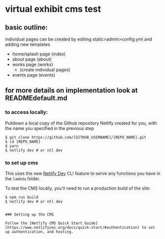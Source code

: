 # virtual exhibit cms test

## basic outline:
individual pages can be created by editing static>admin>config.yml and adding new templates

- home/splash page (index)
- about page (about)
- works page (works)
  - (create individual pages)
- events page (events)

## for more details on implementation look at READMEdefault.md

### to access locally:

Pulldown a local copy of the Github repository Netlify created for you, with the name you specified in the previous step

```
$ git clone https://github.com/[GITHUB_USERNAME]/[REPO_NAME].git
$ cd [REPO_NAME]
$ yarn
$ netlify dev # or ntl dev
```

### to set up cms

This uses the new [Netlify Dev](https://www.netlify.com/products/dev/?utm_source=blog&utm_medium=netlifycms&utm_campaign=devex) CLI feature to serve any functions you have in the `lambda` folder.

To test the CMS locally, you'll need to run a production build of the site:

```
$ npm run build
$ netlify dev # or ntl dev


### Setting up the CMS

Follow the [Netlify CMS Quick Start Guide](https://www.netlifycms.org/docs/quick-start/#authentication) to set up authentication, and hosting.
